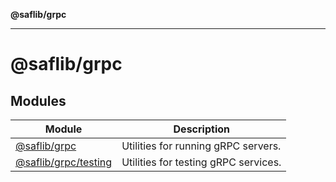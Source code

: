 **@saflib/grpc**

---

# @saflib/grpc

## Modules

| Module                                                | Description                          |
| ----------------------------------------------------- | ------------------------------------ |
| [@saflib/grpc](@saflib/grpc/index.md)                 | Utilities for running gRPC servers.  |
| [@saflib/grpc/testing](@saflib/grpc/testing/index.md) | Utilities for testing gRPC services. |
